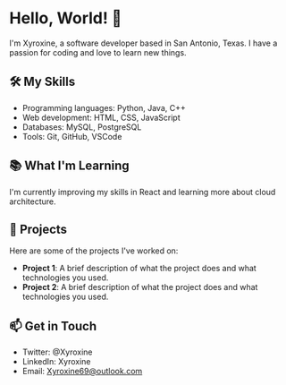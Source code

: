 # Hello, World! 👋
I'm Xyroxine, a software developer based in San Antonio, Texas. I have a passion for coding and love to learn new things.
## 🛠️ My Skills
- Programming languages: Python, Java, C++
- Web development: HTML, CSS, JavaScript
- Databases: MySQL, PostgreSQL
- Tools: Git, GitHub, VSCode
## 📚 What I'm Learning
I'm currently improving my skills in React and learning more about cloud architecture.
## 💼 Projects
Here are some of the projects I've worked on:
- **Project 1**: A brief description of what the project does and what technologies you used.
- **Project 2**: A brief description of what the project does and what technologies you used.
## 📫 Get in Touch
- Twitter: @Xyroxine
- LinkedIn: Xyroxine
- Email: Xyroxine69@outlook.com
